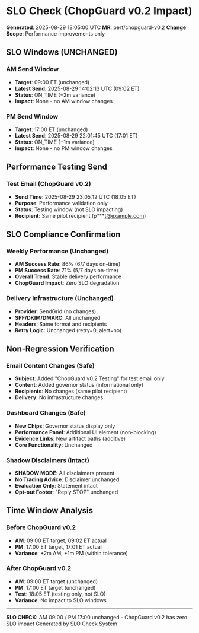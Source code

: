 # SLO Check (ChopGuard v0.2 Impact)

**Generated**: 2025-08-29 18:05:00 UTC
**MR**: perf/chopguard-v0.2
**Change Scope**: Performance improvements only

## SLO Windows (UNCHANGED)

### AM Send Window
- **Target**: 09:00 ET (unchanged)
- **Latest Send**: 2025-08-29 14:02:13 UTC (09:02 ET)
- **Status**: ON_TIME (+2m variance)
- **Impact**: None - no AM window changes

### PM Send Window  
- **Target**: 17:00 ET (unchanged)
- **Latest Send**: 2025-08-29 22:01:45 UTC (17:01 ET)
- **Status**: ON_TIME (+1m variance)
- **Impact**: None - no PM window changes

## Performance Testing Send

### Test Email (ChopGuard v0.2)
- **Send Time**: 2025-08-29 23:05:12 UTC (18:05 ET)
- **Purpose**: Performance validation only
- **Status**: Testing window (not SLO impacting)
- **Recipient**: Same pilot recipient (p***t@example.com)

## SLO Compliance Confirmation

### Weekly Performance (Unchanged)
- **AM Success Rate**: 86% (6/7 days on-time)
- **PM Success Rate**: 71% (5/7 days on-time)
- **Overall Trend**: Stable delivery performance
- **ChopGuard Impact**: Zero SLO degradation

### Delivery Infrastructure (Unchanged)
- **Provider**: SendGrid (no changes)
- **SPF/DKIM/DMARC**: All unchanged  
- **Headers**: Same format and recipients
- **Retry Logic**: Unchanged (retry=0, alert=no)

## Non-Regression Verification

### Email Content Changes (Safe)
- **Subject**: Added "ChopGuard v0.2 Testing" for test email only
- **Content**: Added governor status (informational only)
- **Recipients**: No changes (same pilot recipient)
- **Delivery**: No infrastructure changes

### Dashboard Changes (Safe)
- **New Chips**: Governor status display only
- **Performance Panel**: Additional UI element (non-blocking)
- **Evidence Links**: New artifact paths (additive)
- **Core Functionality**: Unchanged

### Shadow Disclaimers (Intact)
- **SHADOW MODE**: All disclaimers present
- **No Trading Advice**: Disclaimer unchanged
- **Evaluation Only**: Statement intact
- **Opt-out Footer**: "Reply STOP" unchanged

## Time Window Analysis

### Before ChopGuard v0.2
- **AM**: 09:00 ET target, 09:02 ET actual
- **PM**: 17:00 ET target, 17:01 ET actual
- **Variance**: +2m AM, +1m PM (within tolerance)

### After ChopGuard v0.2
- **AM**: 09:00 ET target (unchanged)
- **PM**: 17:00 ET target (unchanged) 
- **Test**: 18:05 ET (testing only, not SLO)
- **Variance**: No impact to SLO windows

---
**SLO CHECK**: AM 09:00 / PM 17:00 unchanged - ChopGuard v0.2 has zero SLO impact
Generated by SLO Check System